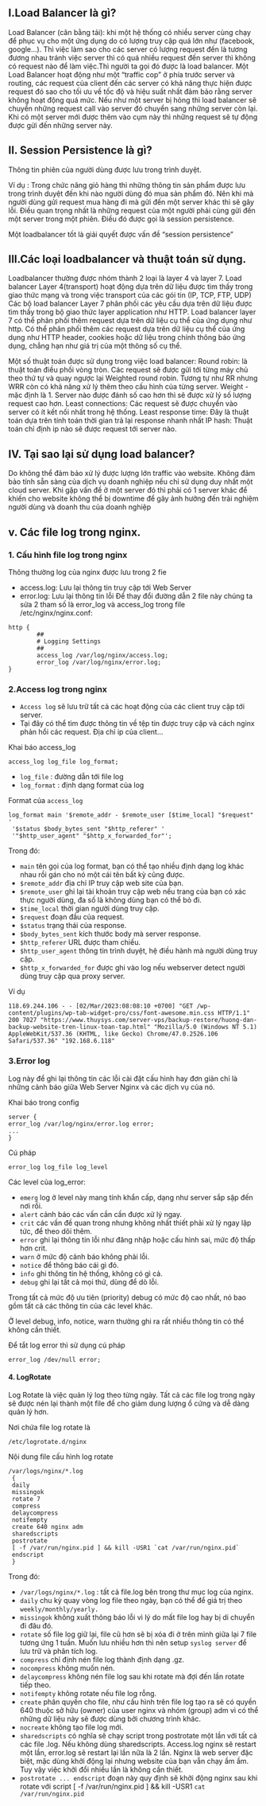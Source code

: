 ## I.Load Balancer là gì?
Load Balancer (cân bằng tải): khi một hệ thống có nhiều server cùng chạy để phục vụ cho một ứng dụng do có lượng truy cập quá lớn như (facebook, google…). Thì việc làm sao cho các server có lượng request đến là tương đương nhau tránh việc server thì có quá nhiều request đến server thì không có request nào để làm việc.Thì người ta gọi đó được là load balancer.
Một Load Balancer hoạt động như một “traffic cop” ở phía trước server và routing, các request của client đến các server có khả năng thực hiện được request đó sao cho tối ưu về tốc độ và hiệu suất nhất đảm bảo rằng server không hoạt động quá mức. 
Nếu như một server bị hỏng thì load balancer sẽ chuyển những request call vào server đó chuyển sang những server còn lại. 
Khi có một server mới được thêm vào cụm này thì những request sẽ tự động được gửi đến những server này. 


## II. Session Persistence là gì?
Thông tin phiên của người dùng được lưu trong trình duyệt. 

Ví dụ : Trong chức năng giỏ hàng thì những thông tin sản phẩm được lưu trong trình duyệt đến khi nào người dùng đó mua sản phẩm đó. Nên khi mà người dùng gửi request mua hàng đi mà gửi đến một server khác thì sẽ gây lỗi. Điều quan trọng nhất là những request của một người phải cùng gửi đến một server trong một phiên. Điều đó được gọi là session persistence. 

 Một loadbalancer tốt là giải quyết được vấn đề “session persistence” 

## III.Các loại loadbalancer và thuật toán sử dụng. 
Loadbalancer thường được nhóm thành 2 loại là layer 4 và layer 7.
Load balancer Layer 4(transport) hoạt động dựa trên dữ liệu được tìm thấy trong giao thức mạng và trong việc transport của các gói tin (IP, TCP, FTP, UDP)
Các bộ load balancer Layer 7 phân phối các yêu cầu dựa trên dữ liệu được tìm thấy trong bộ giao thức layer application như HTTP.
Load balancer layer 7 có thể phân phối thêm request dựa trên dữ liệu cụ thể của ứng dụng như http. Có thể phân phối thêm các request dựa trên dữ liệu cụ thể của ứng dụng như HTTP header, cookies hoặc dữ liệu trong chính thông báo ứng dụng, chẳng hạn như giá trị của một thông số cụ thể.

Một số thuật toán được sử dụng trong việc load balancer:
Round robin: là thuật toán điều phối vòng tròn. Các request sẽ được gửi tới từng máy chủ theo thứ tự và quay ngược lại
Weighted round robin. Tương tự như RR nhưng WRR còn có khả năng xử lý thêm theo cấu hình của từng server. Weight - mặc định là 1. Server nào được đánh số cao hơn thì sẽ được xử lý số lượng request cao hơn. 
Least connections: Các request sẽ được chuyển vào server có ít kết nối nhất trong hệ thống. 
Least response time: Đây là thuật toán dựa trên tính toán thời gian trả lại response nhanh nhất
IP hash: Thuật toán chỉ định ip nào sẽ được request tới server nào. 


## IV. Tại sao lại sử dụng load balancer?
Do không thể đảm bảo xử lý được lượng lớn traffic vào website.
Không đảm bảo tính sẵn sàng của dịch vụ doanh nghiệp nếu chỉ sử dụng duy nhất một cloud server. Khi gặp vấn đề ở một server đó thì phải có 1 server khác để khiến cho website không thể bị downtime để gây  ảnh hưởng đến trải nghiệm người dùng và doanh thu của doanh nghiệp


## v. Các file log trong nginx. 
### 1. Cấu hình file log trong nginx 
Thông thường log của nginx được lưu trong 2 fie  
- access.log: Lưu lại thông tin truy cập tới Web Server
- error.log: Lưu lại thông tin lỗi Để thay đổi đường dẫn 2 file này chúng ta sửa 2 tham số là error_log và access_log trong file /etc/nginx/nginx.conf:
```
http {
        ##
        # Logging Settings
        ##
        access_log /var/log/nginx/access.log;
        error_log /var/log/nginx/error.log;
}
```

### 2.Access log trong nginx 
- `Access log` sẽ lưu trữ tất cả các hoạt động của các client truy cập tới server.
- Tại đây có thể tìm được thông tin về tệp tin được truy cập và cách nginx phản hổi các request. Địa chỉ ip của client...

Khai báo access_log
```
access_log log_file log_format;
```
- `log_file` : đường dẫn tới file log
- `log_format` : định dạng format của log 

Format của `access_log`

```
log_format main '$remote_addr - $remote_user [$time_local] "$request" '
 '$status $body_bytes_sent "$http_referer" '
 '"$http_user_agent" "$http_x_forwarded_for"';
```
Trong đó:
- `main` tên gọi của log format, bạn có thể tạo nhiều định dạng log khác nhau rồi gán cho nó một cái tên bất kỳ cũng được.
- `$remote_addr` địa chỉ IP truy cập web site của bạn.
- `$remote_user` ghi lại tài khoản truy cập web nếu trang của bạn có xác thực người dùng, đa số là không dùng bạn có thể bỏ đi.
- `$time_local` thời gian người dùng truy cập.
- `$request` đoạn đầu của request.
- `$status` trạng thái của response.
- `$body_bytes_sent` kích thước body mà server response.
- `$http_referer` URL được tham chiếu.
- `$http_user_agent` thông tin trình duyệt, hệ điều hành mà người dùng truy cập.
- `$http_x_forwarded_for` được ghi vào log nếu webserver detect người dùng truy cập qua proxy server.

Ví dụ 
```
118.69.244.106 - - [02/Mar/2023:08:08:10 +0700] "GET /wp-content/plugins/wp-tab-widget-pro/css/font-awesome.min.css HTTP/1.1" 200 7027 "https://www.thuysys.com/server-vps/backup-restore/huong-dan-backup-website-tren-linux-toan-tap.html" "Mozilla/5.0 (Windows NT 5.1) AppleWebKit/537.36 (KHTML, like Gecko) Chrome/47.0.2526.106 Safari/537.36" "192.168.6.118"
```

### 3.Error log 
Log này để ghi lại thông tin các lỗi cài đặt cấu hình hay đơn giản chỉ là những cảnh báo giữa Web Server Nginx và các dịch vụ của nó. 

Khai báo trong config 
```
server {
error_log /var/log/nginx/error.log error;
...
}
```
Cú pháp
```
error_log log_file log_level
```

Các level của log_error: 
- `emerg` log ở level này mang tính khẩn cấp, dạng như server sắp sập đến nơi rồi.
- `alert` cảnh báo các vấn cần cần được xử lý ngay.
- `crit` các vấn đề quan trong nhưng không nhất thiết phải xử lý ngay lập tức, để theo dõi thêm.
- `error` ghi lại thông tin lỗi như đăng nhập hoặc cấu hình sai, mức độ thấp hơn crit.
- `warn` ở mức độ cảnh báo không phải lỗi.
- `notice` để thông báo cái gì đó.
- `info` ghi thông tin hệ thống, không có gì cả.
- `debug` ghi lại tất cả mọi thứ, dùng để dò lỗi.

Trong tất cả mức độ ưu tiên (priority) debug có mức độ cao nhất, nó bao gồm tất cả các thông tin của các level khác.

Ở level debug, info, notice, warn thường ghi ra rất nhiều thông tin có thể không cần thiết.

Để tắt log error thì sử dụng cú pháp
```
error_log /dev/null error;
```

#### 4. LogRotate
Log Rotate là việc quản lý log theo từng ngày. Tất cả các file log trong ngày sẽ được nén lại thành một file để cho giảm dung lượng ổ cứng và dễ dàng quản lý hơn. 

Nơi chứa file log rotate là 
```
/etc/logrotate.d/nginx
```

Nội dung file cấu hình log rotate 
```
/var/logs/nginx/*.log
 {
 daily
 missingok
 rotate 7
 compress
 delaycompress
 notifempty
 create 640 nginx adm
 sharedscripts
 postrotate
 [ -f /var/run/nginx.pid ] && kill -USR1 `cat /var/run/nginx.pid`
 endscript
 }
```
Trong đó: 
- `/var/logs/nginx/*.log` : tất cả file.log bên trong thư mục log của nginx. 
- `daily` chu kỳ quay vòng log file theo ngày, bạn có thể để giá trị theo `weekly/monthly/yearly.`
- `missingok` không xuất thông báo lỗi vì lý do mất file log hay bị di chuyển đi đâu đó.
- `rotate` số file log giữ lại, file cũ hơn sẽ bị xóa đi ở trên mình giữa lại 7 file tương ứng 1 tuần. Muốn lưu nhiều hơn thì nên setup `syslog server` để lưu trữ và phân tích log.
- `compress` chỉ định nén file log thành định dạng .gz.
- `nocompress` không muốn nén.
- `delaycompress` không nén file log sau khi rotate mà đợi đến lần rotate tiếp theo.
- `notifempty` không rotate nếu file log rỗng.
- `create` phân quyền cho file, như cấu hình trên file log tạo ra sẽ có quyền 640 thuộc sở hữu (owner) của user nginx và nhóm (group) adm vì có thể những dữ liệu này sẽ được dùng bởi chương trình khác.
- `nocreate` không tạo file log mới.
- `sharedscripts` có nghĩa sẽ chạy script trong postrotate một lần với tất cả các file .log. Nếu không dùng sharedscripts. Access.log nginx sẽ restart một lần, error.log sẽ restart lại lần nữa là 2 lần. Nginx là web server đặc biệt, mặc dùng khởi động lại nhưng website của bạn vẫn chạy ầm ầm. Tuy vậy  việc khởi đổi nhiều lần là không cần thiết. 
- `postrotate ... endscript` đoạn này quy định sẽ khởi động nginx sau khi rotate với script [ -f /var/run/nginx.pid ] && kill -USR1 `cat /var/run/nginx.pid`